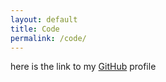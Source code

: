 ```yaml
---
layout: default
title: Code
permalink: /code/ 
---
```



here is the link to my [GitHub](https://github.com/fschmnn) profile